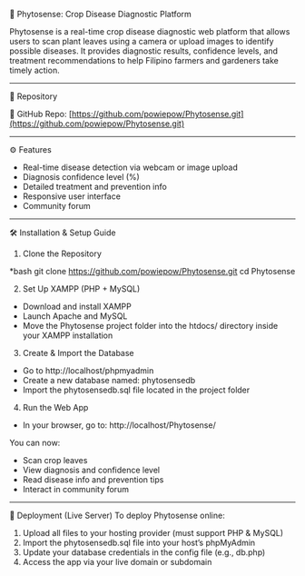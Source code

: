 🌿 Phytosense: Crop Disease Diagnostic Platform

Phytosense is a real-time crop disease diagnostic web platform that allows users to scan plant leaves using a camera or upload images to identify possible diseases. It provides diagnostic results, confidence levels, and treatment recommendations to help Filipino farmers and gardeners take timely action.

---
📂 Repository

🔗 GitHub Repo: [https://github.com/powiepow/Phytosense.git](https://github.com/powiepow/Phytosense.git)

---
⚙️ Features

- Real-time disease detection via webcam or image upload  
- Diagnosis confidence level (%)  
- Detailed treatment and prevention info  
- Responsive user interface  
- Community forum 

---
🛠️ Installation & Setup Guide
1. Clone the Repository

*bash
git clone https://github.com/powiepow/Phytosense.git
cd Phytosense

2. Set Up XAMPP (PHP + MySQL)
- Download and install XAMPP
- Launch Apache and MySQL
- Move the Phytosense project folder into the htdocs/ directory inside your XAMPP installation

3. Create & Import the Database
- Go to http://localhost/phpmyadmin
- Create a new database named:  phytosensedb
- Import the phytosensedb.sql file located in the project folder

4. Run the Web App
- In your browser, go to:    http://localhost/Phytosense/

You can now:
- Scan crop leaves
- View diagnosis and confidence level
- Read disease info and prevention tips
- Interact in community forum

---

🚀 Deployment (Live Server)
To deploy Phytosense online:
1. Upload all files to your hosting provider (must support PHP & MySQL)
2. Import the phytosensedb.sql file into your host’s phpMyAdmin
3. Update your database credentials in the config file (e.g., db.php)
4. Access the app via your live domain or subdomain

